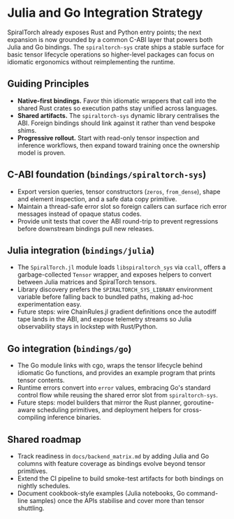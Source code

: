 # Julia and Go Integration Strategy

SpiralTorch already exposes Rust and Python entry points; the next expansion is
now grounded by a common C-ABI layer that powers both Julia and Go bindings. The
`spiraltorch-sys` crate ships a stable surface for basic tensor lifecycle
operations so higher-level packages can focus on idiomatic ergonomics without
reimplementing the runtime.

## Guiding Principles
- **Native-first bindings.** Favor thin idiomatic wrappers that call into the
  shared Rust crates so execution paths stay unified across languages.
- **Shared artifacts.** The `spiraltorch-sys` dynamic library centralises the
  ABI. Foreign bindings should link against it rather than vend bespoke shims.
- **Progressive rollout.** Start with read-only tensor inspection and inference
  workflows, then expand toward training once the ownership model is proven.

## C-ABI foundation (`bindings/spiraltorch-sys`)
- Export version queries, tensor constructors (`zeros`, `from_dense`), shape and
  element inspection, and a safe data copy primitive.
- Maintain a thread-safe error slot so foreign callers can surface rich error
  messages instead of opaque status codes.
- Provide unit tests that cover the ABI round-trip to prevent regressions before
  downstream bindings pull new releases.

## Julia integration (`bindings/julia`)
- The `SpiralTorch.jl` module loads `libspiraltorch_sys` via `ccall`, offers a
  garbage-collected `Tensor` wrapper, and exposes helpers to convert between
  Julia matrices and SpiralTorch tensors.
- Library discovery prefers the `SPIRALTORCH_SYS_LIBRARY` environment variable
  before falling back to bundled paths, making ad-hoc experimentation easy.
- Future steps: wire ChainRules.jl gradient definitions once the autodiff tape
  lands in the ABI, and expose telemetry streams so Julia observability stays in
  lockstep with Rust/Python.

## Go integration (`bindings/go`)
- The Go module links with cgo, wraps the tensor lifecycle behind idiomatic Go
  functions, and provides an example program that prints tensor contents.
- Runtime errors convert into `error` values, embracing Go's standard control
  flow while reusing the shared error slot from `spiraltorch-sys`.
- Future steps: model builders that mirror the Rust planner, goroutine-aware
  scheduling primitives, and deployment helpers for cross-compiling inference
  binaries.

## Shared roadmap
- Track readiness in `docs/backend_matrix.md` by adding Julia and Go columns
  with feature coverage as bindings evolve beyond tensor primitives.
- Extend the CI pipeline to build smoke-test artifacts for both bindings on
  nightly schedules.
- Document cookbook-style examples (Julia notebooks, Go command-line samples)
  once the APIs stabilise and cover more than tensor shuttling.
